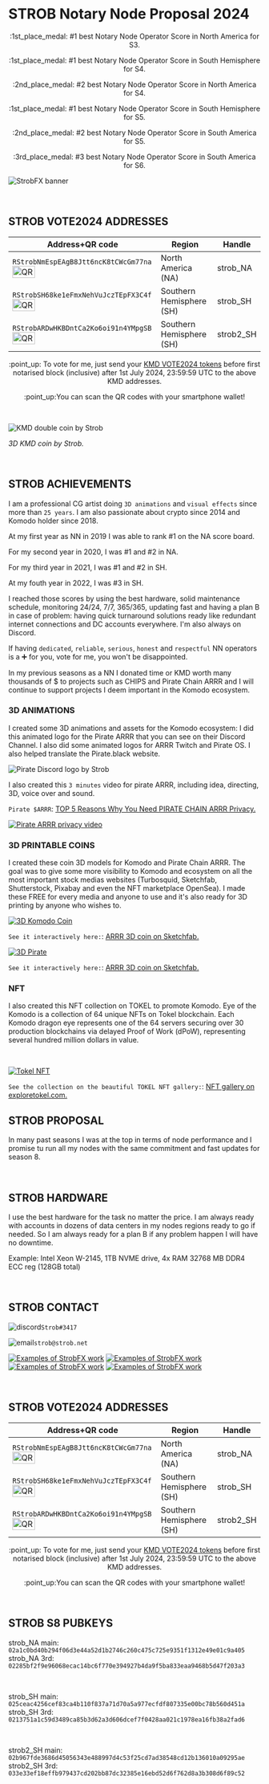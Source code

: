 # STROB Notary Node Proposal 2024

<p align="center">
:1st_place_medal: #1 best Notary Node Operator Score in North America for S3.
 </p>
<p align="center">
:1st_place_medal: #1 best Notary Node Operator Score in South Hemisphere for S4.
</p>
<p align="center">
:2nd_place_medal: #2 best Notary Node Operator Score in North America for S4.
</p>
<p align="center">
:1st_place_medal: #1 best Notary Node Operator Score in South Hemisphere for S5.
</p>
<p align="center">
:2nd_place_medal: #2 best Notary Node Operator Score in South America for S5.
</p>
<p align="center">
:3rd_place_medal: #3 best Notary Node Operator Score in South America for S6.
</p>

![StrobFX banner](https://drive.google.com/uc?export=view&id=1pGUrWOPGNMZDJUCCXyhLLV7R0RZjQtQx)

<br>


## STROB VOTE2024 ADDRESSES

| Address+QR code  | Region | Handle |
| ------------- | ------------- | ------------- |
| ```RStrobNmEspEAgB8Jtt6ncK8tCWcGm77na``` <img src="https://drive.google.com/uc?export=view&id=16mt8GLbh7GuiphYqh0KLpEL_AiM5bqHg" width=40% height=40% alt=QR code>  | North America (NA)  | strob_NA |
| ```RStrobSH68ke1eFmxNehVuJczTEpFX3C4f``` <img src="https://drive.google.com/uc?export=view&id=1yonOIJz8Wg4bdPcc3eDKtEXggDGh4Bu9" width=40% height=40% alt=QR code>  | Southern Hemisphere (SH)  | strob_SH |
| ```RStrobARDwHKBDntCa2Ko6oi91n4YMpgSB``` <img src="https://drive.google.com/uc?export=view&id=18WsCOWWng-aeJX3R9Xx7a17CaB7_1nM4" width=40% height=40% alt=QR code>  | Southern Hemisphere (SH)  | strob2_SH |


<p align="center">
:point_up: To vote for me, just send your <a href="https://github.com/KomodoPlatform/dPoW/blob/dev/doc/bible.md#the-notary-node-election-process">KMD VOTE2024 tokens</a> before first notarised block (inclusive) after 1st July 2024, 23:59:59 UTC to the above KMD addresses.
</p>

<p align="center">
:point_up:You can scan the QR codes with your smartphone wallet!
</p>

<br>


![KMD double coin by Strob](https://drive.google.com/uc?export=view&id=13pWX0X3SZLUDaCYLTgBZNlOskaDMDdBZ)

*3D KMD coin by Strob.*

<br>


## STROB ACHIEVEMENTS

I am a professional CG artist doing `3D animations` and `visual effects` since more than `25 years`. I am also passionate about crypto since 2014 and Komodo holder since 2018.

At my first year as NN in 2019 I was able to rank #1 on the NA score board.

For my second year in 2020, I was #1 and #2 in NA.

For my third year in 2021, I was #1 and #2 in SH.

At my fouth year in 2022, I was #3 in SH.

I reached those scores by using the best hardware, solid maintenance schedule, monitoring 24/24, 7/7, 365/365, updating fast and having a plan B in case of problem: having quick turnaround solutions ready like redundant internet connections and DC accounts everywhere. I'm also always on Discord.

If having `dedicated`, `reliable`, `serious`, `honest` and `respectful` NN operators is a :heavy_plus_sign: for you, vote for me, you won't be disappointed.

In my previous seasons as a NN I donated time or KMD worth many thousands of $ to projects such as CHIPS and Pirate Chain ARRR and I will continue to support projects I deem important in the Komodo ecosystem.


### 3D ANIMATIONS

I created some 3D animations and assets for the Komodo ecosystem:
I did this animated logo for the Pirate ARRR that you can see on their Discord Channel. I also did some animated logos for ARRR Twitch and Pirate OS. I also helped translate the Pirate.black website.

![Pirate Discord logo by Strob](https://drive.google.com/uc?export=view&id=1AkcwUnNPHveAINBWobI4tBGRfsjbx8H6 "Pirate gif by Strob")


I also created this `3 minutes` video for pirate ARRR, including idea, directing, 3D, voice over and sound.

`Pirate $ARRR`: <a href="https://www.youtube.com/watch?v=jWLLgYkouqE">TOP 5 Reasons Why You Need PIRATE CHAIN ARRR Privacy.</a>

[![Pirate ARRR privacy video](https://drive.google.com/uc?export=view&id=1oNnJChpwzQKLGs4CQqZxtG6JhpE_OZEA)](https://www.youtube.com/watch?v=jWLLgYkouqE)


### 3D PRINTABLE COINS

I created these coin 3D models for Komodo and Pirate Chain ARRR. The goal was to give some more visibility to Komodo and ecosystem on all the most important stock medias websites (Turbosquid, Sketchfab, Shutterstock, Pixabay and even the NFT marketplace OpenSea). I made these FREE for every media and anyone to use and it's also ready for 3D printing by anyone who wishes to.

[![3D Komodo Coin](https://drive.google.com/uc?export=view&id=1zvzpwps36xuyqihnxFTsR-TOAHZ1R_-v)](https://sketchfab.com/3d-models/komodo-season-5-2021-commemorative-coin-cbca7f642bbd4ad4a3a7289df7c69c77)
 
`See it interactively here:`: <a href="https://sketchfab.com/3d-models/komodo-season-5-2021-commemorative-coin-cbca7f642bbd4ad4a3a7289df7c69c77">ARRR 3D coin on Sketchfab.</a>

[![3D Pirate](https://drive.google.com/uc?export=view&id=1A_kedWOMhEL3CT1-TWApE1OcQrG3_dE8)](https://www.turbosquid.com/3d-models/3d-pirate-chain-coin-arrr-model-1876405)
 
`See it interactively here:`: <a href="https://sketchfab.com/3d-models/pirate-chain-coin-arrr-68c3ce58eb4649fbae9a52ac803fb884">ARRR 3D coin on Sketchfab.</a>


### NFT

I also created this NFT collection on TOKEL to promote Komodo. Eye of the Komodo is a collection of 64 unique NFTs on Tokel blockchain. Each Komodo dragon eye represents one of the 64 servers securing over 30 production blockchains via delayed Proof of Work (dPoW), representing several hundred million dollars in value.

<br>

[![Tokel NFT](https://drive.google.com/uc?export=view&id=1Q2PtPzjuRKwsdEy7SfTPZ_uLlzx7xhyi)](https://exploretokel.com/explore?collection=eye-of-the-komodo&page=1)

`See the collection on the beautiful TOKEL NFT gallery:`: <a href="https://exploretokel.com/explore?collection=eye-of-the-komodo&page=1">NFT gallery on exploretokel.com.</a>


## STROB PROPOSAL
In many past seasons I was at the top in terms of node performance and I promise tu run all my nodes with the same commitment and fast updates for season 8.

<br>

## STROB HARDWARE
I use the best hardware for the task no matter the price. I am always ready with accounts in dozens of data centers in my nodes regions ready to go if needed. So I am always ready for a plan B if any problem happen I will have no downtime.

Example: Intel Xeon W-2145, 1TB NVME drive, 4x RAM 32768 MB DDR4 ECC reg (128GB total)
 
<br>

## STROB CONTACT
![discord](https://drive.google.com/uc?export=view&id=1aU-Z7v1Ovl5LjpvC2FjiP9yL6TnPdj8D)`Strob#3417`

![email](https://drive.google.com/uc?export=view&id=1w9kGs4AbREnMCOASEF4JO26ckPGvPa1s)`strob@strob.net`

[![Examples of StrobFX work](https://drive.google.com/uc?export=view&id=168bCh2qonDM7I1hv1Pp8m9Ius83Fr0zj)](https://www.artstation.com/strob)
[![Examples of StrobFX work](https://drive.google.com/uc?export=view&id=10OUIx20aW6IWktAxblGWYnAZdIEw85BF)](https://www.imdb.com/name/nm1637450/)
[![Examples of StrobFX work](https://drive.google.com/uc?export=view&id=1mlPN7KTmSg8Mp59eWHkpO5e9KuIO7D2W)](http://vimeo.com/user1353159)
[![Examples of StrobFX work](https://drive.google.com/uc?export=view&id=1P09CjphytjKPWXKXK3awYO7Ui64yB47U)](http://www.youtube.com/user/STROBdotNET)

<br>

## STROB VOTE2024 ADDRESSES

| Address+QR code  | Region | Handle |
| ------------- | ------------- | ------------- |
| ```RStrobNmEspEAgB8Jtt6ncK8tCWcGm77na``` <img src="https://drive.google.com/uc?export=view&id=16mt8GLbh7GuiphYqh0KLpEL_AiM5bqHg" width=40% height=40% alt=QR code>  | North America (NA)  | strob_NA |
| ```RStrobSH68ke1eFmxNehVuJczTEpFX3C4f``` <img src="https://drive.google.com/uc?export=view&id=1yonOIJz8Wg4bdPcc3eDKtEXggDGh4Bu9" width=40% height=40% alt=QR code>  | Southern Hemisphere (SH)  | strob_SH |
| ```RStrobARDwHKBDntCa2Ko6oi91n4YMpgSB``` <img src="https://drive.google.com/uc?export=view&id=18WsCOWWng-aeJX3R9Xx7a17CaB7_1nM4" width=40% height=40% alt=QR code>  | Southern Hemisphere (SH)  | strob2_SH |

<p align="center">
:point_up: To vote for me, just send your <a href="https://github.com/KomodoPlatform/dPoW/blob/dev/doc/bible.md#the-notary-node-election-process">KMD VOTE2024 tokens</a> before first notarised block (inclusive) after 1st July 2024, 23:59:59 UTC to the above KMD addresses.
</p>

<p align="center">
:point_up:You can scan the QR codes with your smartphone wallet!
</p>

<br>

## STROB S8 PUBKEYS

strob_NA main: `02a1c0bd40b294f06d3e44a52d1b2746c260c475c725e9351f1312e49e01c9a405`
<br>
strob_NA 3rd: `02285bf2f9e96068ecac14bc6f770e394927b4da9f5ba833eaa9468b5d47f203a3`

<br>

strob_SH main: `025ceac4256cef83ca4b110f837a71d70a5a977ecfdf807335e00bc78b560d451a`
<br>
strob_SH 3rd: `0213751a1c59d3489ca85b3d62a3d606dcef7f0428aa021c1978ea16fb38a2fad6`

<br>

strob2_SH main: `02b967fde3686d45056343e488997d4c53f25cd7ad38548cd12b136010a09295ae`
<br>
strob2_SH 3rd: `033e33ef18effb979437cd202bb87dc32385e16ebd52d6f762d8a3b308d6f89c52`



<br>

